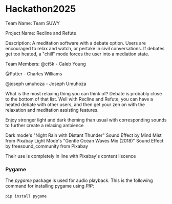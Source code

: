 # Hackathon2025

Team Name: Team SUWY

Project Name: Recline and Refute

Description: A meditation software with a debate option. Users are encouraged to relax and watch, or pertake in civil conversations. If debates get too heated, a "chill" mode forces the user into a mediation state.

Team Members:
@ct5k  - Caleb Young

@Putter - Charles Williams

@joseph umuhoza - Joseph Umuhoza


What is the most relaxing thing you can think of? Debate is probably close to the bottom of that list. Well with Recline and Refute, you can have a heated debate with other users, and then get your zen on with the relaxation and meditation assisting features.

Enjoy stronger light and dark theming than usual with corresponding sounds to further create a relaxing ambience

Dark mode's "Night Rain with Distant Thunder" Sound Effect by Mind Mist from Pixabay
Light Mode's "Gentle Ocean Waves Mix (2018)" Sound Effect by freesound_community from Pixabay

Their use is completely in line with Pixabay's content liscence

### Pygame
The *pygame* package is used for audio playback. This is the following command for installing pygame using *PIP*:<br><br>
```pip install pygame```<br>
